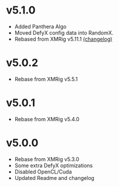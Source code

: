 # v5.1.0
- Added Panthera Algo
- Moved DefyX config data into RandomX.
- Rebased from XMRig v5.11.1 [(changelog)](doc/CHANGELOG.md)

# v5.0.2

- Rebase from XMRig v5.5.1 


# v5.0.1

- Rebase from XMRig v5.4.0


# v5.0.0

- Rebase from XMRig v5.3.0
- Some extra DefyX optimizations
- Disabled OpenCL/Cuda
- Updated Readme and changelog